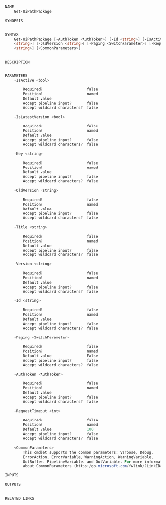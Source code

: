 ﻿```PowerShell

NAME
    Get-UiPathPackage
    
SYNOPSIS
    
    
SYNTAX
    Get-UiPathPackage [-AuthToken <AuthToken>] [-Id <string>] [-IsActive <bool>] [-IsLatestVersion <bool>] [-Key 
    <string>] [-OldVersion <string>] [-Paging <SwitchParameter>] [-RequestTimeout <int>] [-Title <string>] [-Version 
    <string>] [<CommonParameters>]
    
    
DESCRIPTION
    

PARAMETERS
    -IsActive <bool>
        
        Required?                    false
        Position?                    named
        Default value                
        Accept pipeline input?       false
        Accept wildcard characters?  false
        
    -IsLatestVersion <bool>
        
        Required?                    false
        Position?                    named
        Default value                
        Accept pipeline input?       false
        Accept wildcard characters?  false
        
    -Key <string>
        
        Required?                    false
        Position?                    named
        Default value                
        Accept pipeline input?       false
        Accept wildcard characters?  false
        
    -OldVersion <string>
        
        Required?                    false
        Position?                    named
        Default value                
        Accept pipeline input?       false
        Accept wildcard characters?  false
        
    -Title <string>
        
        Required?                    false
        Position?                    named
        Default value                
        Accept pipeline input?       false
        Accept wildcard characters?  false
        
    -Version <string>
        
        Required?                    false
        Position?                    named
        Default value                
        Accept pipeline input?       false
        Accept wildcard characters?  false
        
    -Id <string>
        
        Required?                    false
        Position?                    named
        Default value                
        Accept pipeline input?       false
        Accept wildcard characters?  false
        
    -Paging <SwitchParameter>
        
        Required?                    false
        Position?                    named
        Default value                False
        Accept pipeline input?       false
        Accept wildcard characters?  false
        
    -AuthToken <AuthToken>
        
        Required?                    false
        Position?                    named
        Default value                
        Accept pipeline input?       false
        Accept wildcard characters?  false
        
    -RequestTimeout <int>
        
        Required?                    false
        Position?                    named
        Default value                100
        Accept pipeline input?       false
        Accept wildcard characters?  false
        
    <CommonParameters>
        This cmdlet supports the common parameters: Verbose, Debug,
        ErrorAction, ErrorVariable, WarningAction, WarningVariable,
        OutBuffer, PipelineVariable, and OutVariable. For more information, see 
        about_CommonParameters (https:/go.microsoft.com/fwlink/?LinkID=113216). 
    
INPUTS
    
OUTPUTS
    
    
RELATED LINKS



```

